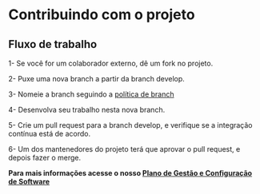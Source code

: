# Contribuindo com o projeto

## Fluxo de trabalho
1- Se você for um colaborador externo, dê um fork no projeto.

2- Puxe uma nova branch a partir da branch develop.

3- Nomeie a branch seguindo a [política de branch](https://fga-eps-mds.github.io/2019.1-MaisMonitoria/docs/plano-gcs)

4- Desenvolva seu trabalho nesta nova branch.

5- Crie um pull request para a branch develop, e verifique se a integração contínua está de acordo.

6- Um dos mantenedores do projeto terá que aprovar o pull request, e depois fazer o merge.

**Para mais informações acesse o nosso [Plano de Gestão e Configuração de Software
](https://fga-eps-mds.github.io/2019.1-MaisMonitoria/docs/plano-gcs)**
